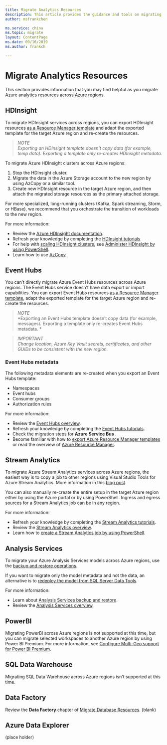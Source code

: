 ```yaml
---
title: Migrate Analytics Resources
description: This article provides the guidance and tools on migrating analytics resources.
author: msfrankchen

ms.service: china 
ms.topic: migrate
layout: ContentPage 
ms.date: 09/16/2019
ms.author: frankch

---
```



# Migrate Analytics Resources

This section provides information that you may find helpful as you migrate Azure analytics resources across Azure regions.

## HDInsight

To migrate HDInsight services across regions, you can export HDInsight resources [as a Resource Manager template](https://docs.azure.cn/en-us/azure-resource-manager/manage-resource-groups-portal#export-resource-groups-to-templates) and adapt the exported template for the target Azure region and re-create the resources.

>*NOTE*  
>*Exporting an HDInsight template doesn’t copy data (for example, temp data). Exporting a template only re-creates HDInsight metadata.*

To migrate Azure HDInsight clusters across Azure regions:
1. Stop the HDInsight cluster.
2.	Migrate the data in the Azure Storage account to the new region by using AzCopy or a similar tool.
3. Create new HDInsight resource in the target Azure region, and then attach the migrated storage resources as the primary attached storage.

For more specialized, long-running clusters (Kafka, Spark streaming, Storm, or HBase), we recommend that you orchestrate the transition of workloads to the new region.

For more information:
*	Review the [Azure HDInsight documentation](https://docs.azure.cn/en-us/hdinsight/).
*	Refresh your knowledge by completing the [HDInsight tutorials](https://docs.azure.cn/en-us/hdinsight/#step-by-step-tutorials).
*	For help with [scaling HDInsight clusters](https://docs.azure.cn/en-us/hdinsight/hdinsight-administer-use-powershell#scale-clusters), see [Administer HDInsight by using PowerShell](https://docs.azure.cn/en-us/hdinsight/hdinsight-administer-use-powershell).
*	Learn how to use [AzCopy](https://docs.azure.cn/en-us/storage/common/storage-use-azcopy-v10).



## Event Hubs

You can’t directly migrate Azure Event Hubs resources across Azure regions. The Event Hubs service doesn’t have data export or import capabilities. You can export Event Hubs resources [as a Resource Manager template](https://docs.azure.cn/en-us/azure-resource-manager/manage-resource-groups-portal#export-resource-groups-to-templates), adapt the exported template for the target Azure region and re-create the resources.



>*NOTE*  
>*Exporting an Event Hubs template doesn’t copy data (for example, messages). Exporting a template only re-creates Event Hubs metadata. *

>*IMPORTANT*  
>*Change location, Azure Key Vault secrets, certificates, and other GUIDs to be consistent with the new region.*

### Event Hubs metadata

The following metadata elements are re-created when you export an Event Hubs template: 
*	Namespaces
*	Event hubs
*	Consumer groups
*	Authorization rules

For more information:
*	Review the [Event Hubs overview](https://docs.azure.cn/en-us/event-hubs/event-hubs-about).
*	Refresh your knowledge by completing the [Event Hubs tutorials](https://docs.azure.cn/en-us/event-hubs/#step-by-step-tutorials).
*	Check the migration steps for **Azure Service Bus** .
*	Become familiar with how to [export Azure Resource Manager templates](https://docs.azure.cn/en-us/azure-resource-manager/manage-resource-groups-portal#export-resource-groups-to-templates) or read the overview of [Azure Resource Manager](https://docs.azure.cn/en-us/azure-resource-manager/resource-group-overview).



 
## Stream Analytics

To migrate Azure Stream Analytics services across Azure regions, the easiest way is to copy a job to other regions using Visual Studio Tools for Azure Stream Analytics. More information in this [blog post](https://azure.microsoft.com/en-us/blog/5-tips-to-get-more-out-of-azure-stream-analytics-visual-studio-tools/).

You can also manually re-create the entire setup in the target Azure region either by using the Azure portal or by using PowerShell. Ingress and egress sources for a Stream Analytics job can be in any region.

For more information: 
*	Refresh your knowledge by completing the [Stream Analytics tutorials](https://docs.azure.cn/en-us/stream-analytics/#step-by-step-tutorials).
*	Review the [Stream Analytics overview](https://docs.azure.cn/en-us/stream-analytics/stream-analytics-introduction).
*	Learn how to [create a Stream Analytics job by using PowerShell](https://docs.azure.cn/en-us/stream-analytics/stream-analytics-quick-create-powershell).



## Analysis Services

To migrate your Azure Analysis Services models across Azure regions, use the [backup and restore operations](https://docs.azure.cn/en-us/analysis-services/analysis-services-backup).

If you want to migrate only the model metadata and not the data, an alternative is to [redeploy the model from SQL Server Data Tools](https://docs.azure.cn/analysis-services/analysis-services-deploy).

 
 For more information: 
*	Learn about [Analysis Services backup and restore](https://docs.azure.cn/analysis-services/analysis-services-backup).
*	Review the [Analysis Services overview](https://docs.azure.cn/analysis-services/analysis-services-overview).

## PowerBI

Migrating PowerBI across Azure regions is not supported at this time, but you can migrate selected workspaces to another Azure region by using Power BI Premium. For more information, see [Configure Multi-Geo support for Power BI Premium](https://docs.microsoft.com/en-us/power-bi/service-admin-premium-multi-geo).

## SQL Data Warehouse

Migrating SQL Data Warehouse across Azure regions isn’t supported at this time.

## Data Factory
Review the **Data Factory** chapter of [Migrate Database Resources](./china-migration-guidance-databases.md). 
(blank)


## Azure Data Explorer
(place holder)


